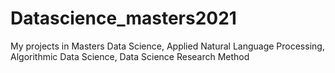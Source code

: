 # Datascience_masters2021
My projects in Masters Data Science,
Applied Natural Language Processing,
Algorithmic Data Science,
Data Science Research Method
